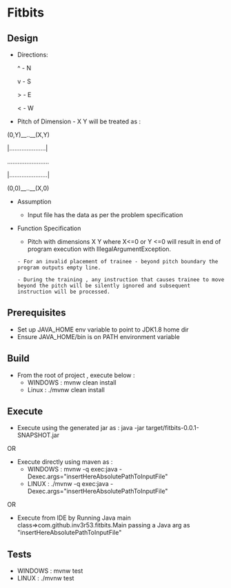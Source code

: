 # Fitbits

Design
------

- Directions:

  ^ - N

  v - S

  \> - E

  < - W


- Pitch of Dimension - X Y will be treated as :

(0,Y)\_\_..\_\_(X,Y)

 \|.....................\|
 
  ........................
 
 \|......................\|
 
 (0,0)\_\_..\_\_(X,0) 
  
  
- Assumption
 
    - Input file has the data as per the problem specification
  
- Function Specification
  	
  	 - Pitch with dimensions X Y where X<=0 or Y <=0 will result in end of program execution with IllegalArgumentException.
    
 	  - For an invalid placement of trainee - beyond pitch boundary the program outputs empty line.
    
 	  - During the training , any instruction that causes trainee to move beyond the pitch will be silently ignored and subsequent instruction will be processed.

Prerequisites
-------------
- Set up JAVA_HOME env variable to point to JDK1.8 home dir
- Ensure JAVA_HOME/bin is on PATH environment variable

Build
-----
- From the root of project , execute below :
  - WINDOWS :  mvnw clean install 
  - Linux   : ./mvnw clean install

Execute
-------
- Execute using the generated jar as :
     java -jar target/fitbits-0.0.1-SNAPSHOT.jar <AbsolutePathToInputFile>

OR

- Execute directly using maven as : 
  - WINDOWS : mvnw -q exec:java -Dexec.args="insertHereAbsolutePathToInputFile"
  - LINUX : ./mvnw -q exec:java -Dexec.args="insertHereAbsolutePathToInputFile"

OR

- Execute from IDE by Running Java main class=>com.github.inv3r53.fitbits.Main passing a Java arg as "insertHereAbsolutePathToInputFile"

Tests
-----
  - WINDOWS : mvnw test
  - LINUX : ./mvnw test

